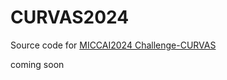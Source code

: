 # CURVAS2024

Source code for [MICCAI2024 Challenge-CURVAS](https://curvas.grand-challenge.org/)

coming soon

